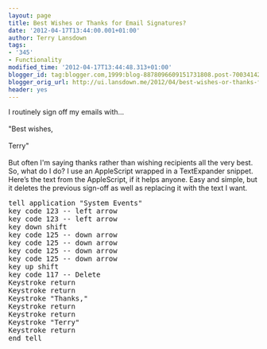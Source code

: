 ```yaml
---
layout: page
title: Best Wishes or Thanks for Email Signatures?
date: '2012-04-17T13:44:00.001+01:00'
author: Terry Lansdown
tags:
- '345'
- Functionality
modified_time: '2012-04-17T13:44:48.313+01:00'
blogger_id: tag:blogger.com,1999:blog-8878096609151731808.post-7003414297269983040
blogger_orig_url: http://ui.lansdown.me/2012/04/best-wishes-or-thanks-for-email.html
header: yes
---
```


I routinely sign off my emails with...<br /><br />"Best wishes,<br /><br /> Terry"<br /> <br />But often I'm saying thanks rather than wishing recipients all the very best. So, what do I do? I use an AppleScript wrapped in a TextExpander snippet. Here’s the text from the AppleScript, if it helps anyone. Easy and simple, but it deletes the previous sign-off as well as replacing it with the text I want.


<pre>tell application "System Events"<br />key code 123 -- left arrow<br />key code 123 -- left arrow			<br />key down shift<br />key code 125 -- down arrow<br />key code 125 -- down arrow<br />key code 125 -- down arrow<br />key code 125 -- down arrow<br />key up shift<br />key code 117 -- Delete<br />Keystroke return<br />Keystroke return<br />Keystroke "Thanks,"<br />Keystroke return<br />Keystroke return<br />Keystroke "Terry"<br />Keystroke return<br />end tell</pre>
